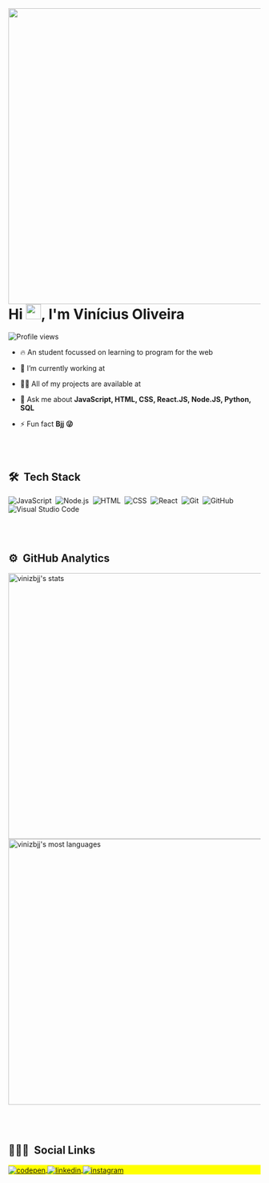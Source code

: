<img align="right" height="590em" src="https://raw.githubusercontent.com/gist/vinizbjj/06fe6e18227a75e7e92de4c428c685f1/raw/a3a409288e575488b5ac5862809e5b38105a3a0f/gitcard.svg"/>

<h1 align="left">Hi <img src="https://raw.githubusercontent.com/kaueMarques/kaueMarques/master/hi.gif" width="30px">, I'm Vinícius Oliveira</h1>
<p align="left"> <img src="https://komarev.com/ghpvc/?username=vinizbjj&color=yellow" alt="Profile views" /> </p>

- 🔥 An student focussed on learning to program for the web 

- 🔭 I’m currently working at 

- 👨‍💻 All of my projects are available at 

- 💬 Ask me about **JavaScript, HTML, CSS, React.JS, Node.JS, Python, SQL**

- ⚡ Fun fact **Bjj 😜**

<br><br>

## 🛠 &nbsp;Tech Stack

![JavaScript](https://img.shields.io/badge/-JavaScript-05122A?style=flat&logo=javascript)&nbsp;
![Node.js](https://img.shields.io/badge/-Node.js-05122A?style=flat&logo=node.js)&nbsp;
![HTML](https://img.shields.io/badge/-HTML-05122A?style=flat&logo=HTML5)&nbsp;
![CSS](https://img.shields.io/badge/-CSS-05122A?style=flat&logo=CSS3&logoColor=1572B6)&nbsp;
![React](https://img.shields.io/badge/-React-05122A?style=flat&logo=react)&nbsp;
![Git](https://img.shields.io/badge/-Git-05122A?style=flat&logo=git)&nbsp;
![GitHub](https://img.shields.io/badge/-GitHub-05122A?style=flat&logo=github)&nbsp;
![Visual Studio Code](https://img.shields.io/badge/-Visual%20Studio%20Code-05122A?style=flat&logo=visual-studio-code&logoColor=007ACC)&nbsp;


<br><br>

## ⚙️ &nbsp;GitHub Analytics

<p align="left">
<img width="530em" src="https://github-readme-stats.vercel.app/api?username=vinizbjj&show_icons=true&theme=vision-friendly-dark" alt="vinizbjj's stats"/>
<img width="530em" src="https://github-readme-stats.vercel.app/api/top-langs/?username=vinizbjj&layout=compact&theme=vision-friendly-dark" alt="vinizbjj's most languages"/>
</p>

<br><br>

## 👨🏽‍🦲 &nbsp;Social Links

<p align="left" style="background:yellow">
<a href="https://codepen.io/vinizbjj" target="_blank">
  <img align="center" src="https://img.shields.io/badge/-vinizbjj-05122A?style=flat&logo=codepen" alt="codepen"/>
</a>
<a href="https://www.linkedin.com/in/vinicius-oliveira-de-arruda-aa551a127/" target="_blank">
  <img align="center" src="https://img.shields.io/badge/-vinizbjj-05122A?style=flat&logo=linkedin" alt="linkedin"/>
</a>
<a href="https://www.instagram.com/viniz.bjj/" target="_blank">
 <img align="center" src="https://img.shields.io/badge/-vinizbjj-05122A?style=flat&logo=instagram" alt="instagram"/>
</a>
</p>

<!--
**vinizbjj/vinizbjj** is a ✨ _special_ ✨ repository because its `README.md` (this file) appears on your GitHub profile.

Here are some ideas to get you started:

- 🔭 I’m currently working on ...
- 🌱 I’m currently learning ...
- 👯 I’m looking to collaborate on ...
- 🤔 I’m looking for help with ...
- 💬 Ask me about ...
- 📫 How to reach me: ...
- 😄 Pronouns: ...
- ⚡ Fun fact: ...
-->
